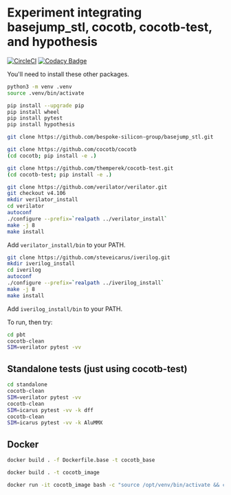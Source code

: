 # Experiment integrating basejump_stl, cocotb, cocotb-test, and hypothesis

[![CircleCI](https://circleci.com/gh/stevenmburns/cocotb-basejump_stl.svg?style=svg)](https://circleci.com/gh/stevenmburns/cocotb-basejump_stl)
[![Codacy Badge](https://api.codacy.com/project/badge/Grade/a05d3b1dcd264ff4adb4da7b3bdabb64)](https://www.codacy.com/manual/stevenmburns/cocotb-basejump_stl?utm_source=github.com&amp;utm_medium=referral&amp;utm_content=stevenmburns/cocotb-basejump_stl&amp;utm_campaign=Badge_Grade)

You'll need to install these other packages.
```bash
python3 -m venv .venv
source .venv/bin/activate

pip install --upgrade pip
pip install wheel
pip install pytest
pip install hypothesis

git clone https://github.com/bespoke-silicon-group/basejump_stl.git

git clone https://github.com/cocotb/cocotb
(cd cocotb; pip install -e .)

git clone https://github.com/themperek/cocotb-test.git
(cd cocotb-test; pip install -e .)

git clone https://github.com/verilator/verilator.git
git checkout v4.106
mkdir verilator_install
cd verilator
autoconf
./configure --prefix=`realpath ../verilator_install`
make -j 8
make install
```
Add `verilator_install/bin` to your PATH.

```bash
git clone https://github.com/steveicarus/iverilog.git
mkdir iverilog_install
cd iverilog
autoconf
./configure --prefix=`realpath ../iverilog_install`
make -j 8
make install
```
Add `iverilog_install/bin` to your PATH.

To run, then try:
```bash
cd pbt
cocotb-clean
SIM=verilator pytest -vv
```

## Standalone tests (just using cocotb-test)
```bash
cd standalone
cocotb-clean
SIM=verilator pytest -vv
cocotb-clean
SIM=icarus pytest -vv -k dff
cocotb-clean
SIM=icarus pytest -vv -k AluMMX
```

## Docker

```bash
docker build . -f Dockerfile.base -t cocotb_base

docker build . -t cocotb_image

docker run -it cocotb_image bash -c "source /opt/venv/bin/activate && cd /pbt && SIM=verilator pytest"
```
